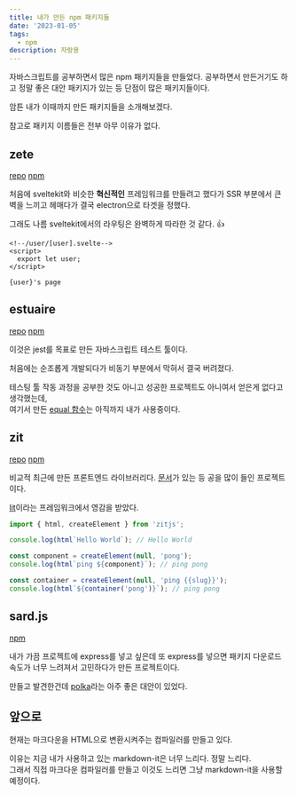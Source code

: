 ```yaml
---
title: 내가 만든 npm 패키지들
date: '2023-01-05'
tags:
  - npm
description: 자랑용
---
```


자바스크립트를 공부하면서 많은 npm 패키지들을 만들었다.
공부하면서 만든거기도 하고 정말 좋은 대안 패키지가 있는 등 단점이 많은 패키지들이다.

암튼 내가 이때까지 만든 패키지들을 소개해보겠다.

참고로 패키지 이름들은 전부 아무 이유가 없다.

## zete

[repo](https://github.com/do4ng/zete) [npm](https://npmjs.com/package/zete)

처음에 sveltekit와 비슷한 **혁신적인** 프레임워크를 만들려고 했다가
SSR 부분에서 큰 벽을 느끼고 헤매다가 결국 electron으로 타겟을 정했다.

그래도 나름 sveltekit에서의 라우팅은 완벽하게 따라한 것 같다. 👍

```svelte
<!--/user/[user].svelte-->
<script>
  export let user;
</script>

{user}'s page
```

## estuaire

[repo](https://github.com/do4ng/estuaire) [npm](https://npmjs.com/package/estuaire)

이것은 jest를 목표로 만든 자바스크립트 테스트 툴이다.

처음에는 순조롭게 개발되다가 비동기 부분에서 막혀서 결국 버려졌다.

테스팅 툴 작동 과정을 공부한 것도 아니고 성공한 프로젝트도 아니여서
얻은게 없다고 생각했는데,  
여기서 만든 [equal 함수](https://github.com/do4ng/estuaire/blob/b005315ee812d32c4a32adcd5bdca4936c69e6a8/src/equal.ts#L21)는 아직까지 내가 사용중이다.

## zit

[repo](https://github.com/do4ng/zit) [npm](https://npmjs.com/package/zitjs)

비교적 최근에 만든 프론트엔드 라이브러리다.
[문서](https://zitjs.netlify.app/)가 있는 등 공을 많이 들인 프로젝트이다.

[lit](https://lit.dev/)이라는 프레임워크에서 영감을 받았다.

```js
import { html, createElement } from 'zitjs';

console.log(html`Hello World`); // Hello World

const component = createElement(null, 'pong');
console.log(html`ping ${component}`); // ping pong

const container = createElement(null, 'ping {{slug}}');
console.log(html`${container('pong')}`); // ping pong
```

## sard.js

[npm](https://npmjs.com/package/sard.js)

내가 가끔 프로젝트에 express를 넣고 싶은데 또 express를 넣으면 패키지 다운로드 속도가 너무 느려져서 고민하다가 만든 프로젝트이다.

만들고 발견한건데 [polka](https://github.com/lukeed/polka)라는 아주 좋은 대안이 있었다.

## 앞으로

현재는 마크다운을 HTML으로 변환시켜주는 컴파일러를 만들고 있다.

이유는 지금 내가 사용하고 있는 markdown-it은 너무 느리다. 정말 느리다.  
그래서 직접 마크다운 컴파일러를 만들고 이것도 느리면 그냥 markdown-it을 사용할 예정이다.
